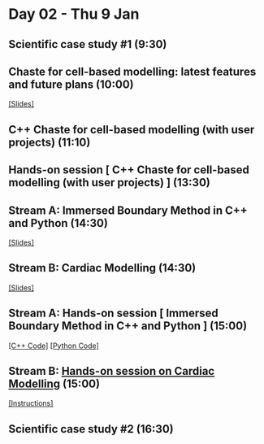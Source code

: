 # Day 02 - Thu 9 Jan

## Scientific case study #1 (9:30)

## Chaste for cell-based modelling: latest features and future plans (10:00)
[[Slides]](https://docs.google.com/presentation/d/1JR-Fr6uPOfNgjv8von3VqWkfxWoB3ogGDo48SSD-cMk)

## C++ Chaste for cell-based modelling (with user projects) (11:10)

## Hands-on session [ C++ Chaste for cell-based modelling (with user projects) ] (13:30)

## Stream A: Immersed Boundary Method in C++ and Python (14:30)
[[Slides]](https://docs.google.com/presentation/d/1g_QMuVStsYgmOqZeAWJlA-nkibBAQP55g15_TzgAJ2g)

## Stream B: Cardiac Modelling (14:30)
[[Slides]](https://uniofnottm-my.sharepoint.com/:p:/g/personal/gary_mirams_nottingham_ac_uk/ETq_Ss5wrAFGkDavE38VvT8BG503W4qNAiIvPRzrPDS6qg?e=S7Ufip)

## Stream A: Hands-on session [ Immersed Boundary Method in C++ and Python ] (15:00)
[[C++ Code]](https://github.com/Chaste/ImmersedBoundaryWorkshop) [[Python Code]](https://colab.research.google.com/drive/19ePzlqGsh-6tVEUgnpvrm4fvjbhS1PYQ)

## Stream B: [Hands-on session on Cardiac Modelling](Cardiac.md) (15:00)
[[Instructions]](Cardiac.md)

## Scientific case study #2 (16:30)

